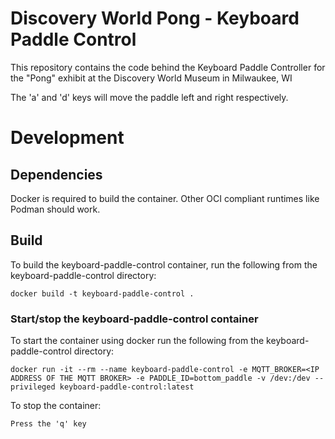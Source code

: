 # Discovery World Pong - Keyboard Paddle Control
This repository contains the code behind the Keyboard Paddle Controller for the "Pong" exhibit at the Discovery World Museum in Milwaukee, WI

The 'a' and 'd' keys will move the paddle left and right respectively.

# Development
## Dependencies
Docker is required to build the container.
Other OCI compliant runtimes like Podman should work.

## Build
To build the keyboard-paddle-control container, run the following from the keyboard-paddle-control directory:
```
docker build -t keyboard-paddle-control .
```

### Start/stop the keyboard-paddle-control container
To start the container using docker run the following from the keyboard-paddle-control directory:
```
docker run -it --rm --name keyboard-paddle-control -e MQTT_BROKER=<IP ADDRESS OF THE MQTT BROKER> -e PADDLE_ID=bottom_paddle -v /dev:/dev --privileged keyboard-paddle-control:latest
```
To stop the container:
```
Press the 'q' key
```
